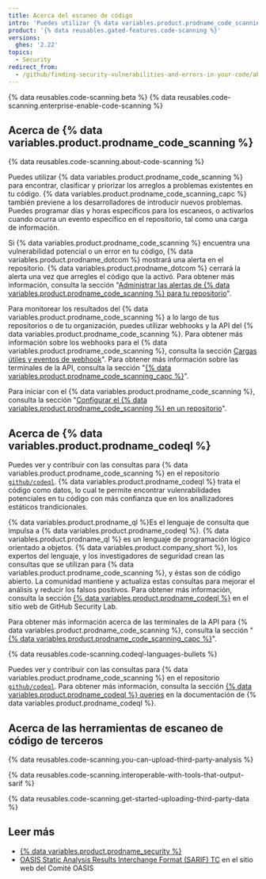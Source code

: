 ```yaml
---
title: Acerca del escaneo de código
intro: 'Puedes utilizar {% data variables.product.prodname_code_scanning %} para encontrar vulnerabilidades de seguridad y errores en el código de tu proyecto en {% data variables.product.prodname_dotcom %}.'
product: '{% data reusables.gated-features.code-scanning %}'
versions:
  ghes: '2.22'
topics:
  - Security
redirect_from:
  - /github/finding-security-vulnerabilities-and-errors-in-your-code/about-code-scanning
---
```


<!--See /content/code-security/secure-coding for the latest version of this article -->

{% data reusables.code-scanning.beta %}
{% data reusables.code-scanning.enterprise-enable-code-scanning %}

## Acerca de {% data variables.product.prodname_code_scanning %}

{% data reusables.code-scanning.about-code-scanning %}

Puedes utilizar {% data variables.product.prodname_code_scanning %} para encontrar, clasificar y priorizar los arreglos a problemas existentes en tu código. {% data variables.product.prodname_code_scanning_capc %} también previene a los desarrolladores de introducir nuevos problemas. Puedes programar días y horas específicos para los escaneos, o activarlos cuando ocurra un evento específico en el repositorio, tal como una carga de información.

Si {% data variables.product.prodname_code_scanning %} encuentra una vulnerabilidad potencial o un error en tu código, {% data variables.product.prodname_dotcom %} mostrará una alerta en el repositorio. {% data variables.product.prodname_dotcom %} cerrará la alerta una vez que arregles el código que la activó. Para obtener más información, consulta la sección "[Administrar las alertas de {% data variables.product.prodname_code_scanning %} para tu repositorio](/github/finding-security-vulnerabilities-and-errors-in-your-code/managing-code-scanning-alerts-for-your-repository)".

Para monitorear los resultados del {% data variables.product.prodname_code_scanning %} a lo largo de tus repositorios o de tu organización, puedes utilizar webhooks y la API del {% data variables.product.prodname_code_scanning %}. Para obtener más información sobre los webhooks para el {% data variables.product.prodname_code_scanning %}, consulta la sección [Cargas útiles y eventos de webhook](/developers/webhooks-and-events/webhook-events-and-payloads#code_scanning_alert)". Para obtener más información sobre las terminales de la API, consulta la sección "[{% data variables.product.prodname_code_scanning_capc %}](/rest/reference/code-scanning)".

Para iniciar con el {% data variables.product.prodname_code_scanning %}, consulta la sección "[Configurar el {% data variables.product.prodname_code_scanning %} en un repositorio](/github/finding-security-vulnerabilities-and-errors-in-your-code/setting-up-code-scanning-for-a-repository)".

## Acerca de {% data variables.product.prodname_codeql %}

Puedes ver y contribuir con las consultas para {% data variables.product.prodname_code_scanning %} en el repositorio [`github/codeql`](https://github.com/github/codeql). {% data variables.product.prodname_codeql %} trata el código como datos, lo cual te permite encontrar vulenrabilidades potenciales en tu código con más confianza que en los anallizadores estáticos trandicionales.

{% data variables.product.prodname_ql %}Es el lenguaje de consulta que impulsa a {% data variables.product.prodname_codeql %}. {% data variables.product.prodname_ql %} es un lenguaje de programación lógico orientado a objetos. {% data variables.product.company_short %}, los expertos del lenguaje, y los investigadores de seguridad crean las consultas que se utilizan para {% data variables.product.prodname_code_scanning %}, y éstas son de código abierto. La comunidad mantiene y actualiza estas consultas para mejorar el análisis y reducir los falsos positivos. Para obtener más información, consulta la sección [{% data variables.product.prodname_codeql %}](https://securitylab.github.com/tools/codeql) en el sitio web de GitHub Security Lab.

Para obtener más información acerca de las terminales de la API para {% data variables.product.prodname_code_scanning %}, consulta la sección "[{% data variables.product.prodname_code_scanning_capc %}](http://developer.github.com/v3/code-scanning)".

{% data reusables.code-scanning.codeql-languages-bullets %}

Puedes ver y contribuir con las consultas para {% data variables.product.prodname_code_scanning %} en el repositorio [`github/codeql`](https://github.com/github/codeql). Para obtener más información, consulta la sección [{% data variables.product.prodname_codeql %} queries](https://codeql.github.com/docs/writing-codeql-queries/codeql-queries/) en la documentación de {% data variables.product.prodname_codeql %}.

## Acerca de las herramientas de escaneo de código de terceros

{% data reusables.code-scanning.you-can-upload-third-party-analysis %}

{% data reusables.code-scanning.interoperable-with-tools-that-output-sarif %}

{% data reusables.code-scanning.get-started-uploading-third-party-data %}

## Leer más

- [{% data variables.product.prodname_security %}](https://securitylab.github.com/)
- [OASIS Static Analysis Results Interchange Format (SARIF) TC](https://www.oasis-open.org/committees/tc_home.php?wg_abbrev=sarif) en el sitio web del Comité OASIS
